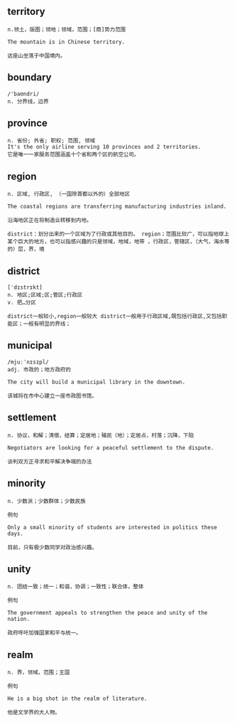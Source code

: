 ## territory
```
n.领土，版图；领地；领域，范围；[商]势力范围

The mountain is in Chinese territory.

这座山坐落于中国境内。
```

## boundary
```
/'baʊndri/
n. 分界线，边界
```

## province
```
n. 省份; 外省; 职权; 范围, 领域
It's the only airline serving 10 provinces and 2 territories.
它是唯一一家服务范围涵盖十个省和两个区的航空公司。
```

## region
```
n. 区域, 行政区, （一国除首都以外的）全部地区

The coastal regions are transferring manufacturing industries inland.

沿海地区正在将制造业转移到内地。

district：划分出来的一个区域为了行政或其他目的。 region；范围比较广，可以指地球上某个巨大的地方，也可以指感兴趣的只是领域，地域，地带 ，行政区，管辖区，（大气，海水等的）层，界，境
```

## district
```
[ˈdɪstrɪkt]
n. 地区;区域;区;管区;行政区
v. 把…分区

district一般较小,region一般较大 district一般用于行政区域,既包括行政区,又包括职能区；一般有明显的界线；
```

## municipal
```
/mjuːˈnɪsɪpl/
adj. 市政的；地方政府的

The city will build a municipal library in the downtown.

该城将在市中心建立一座市政图书馆。
```

## settlement
```
n. 协议，和解；清偿，结算；定居地；殖民（地）；定居点，村落；沉降，下陷

Negotiators are looking for a peaceful settlement to the dispute.

谈判双方正寻求和平解决争端的办法
```
## minority
```
n. 少数派；少数群体；少数民族

例句

Only a small minority of students are interested in politics these days.

目前，只有极少数同学对政治感兴趣。
```
## unity
```
n. 团结一致；统一；和谐，协调；一致性；联合体，整体

例句

The government appeals to strengthen the peace and unity of the nation.

政府呼吁加强国家和平与统一。
```
## realm
```
n. 界，领域，范围；王国

例句

He is a big shot in the realm of literature.

他是文学界的大人物。
```